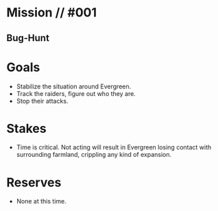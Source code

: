 # Mission // #001
## Bug-Hunt

# Goals
- Stabilize the situation around Evergreen.
- Track the raiders, figure out who they are.
- Stop their attacks.

# Stakes
- Time is critical. Not acting will result in Evergreen losing contact with surrounding farmland, crippling any kind of expansion.

# Reserves
- None at this time.